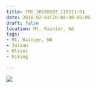 ```yaml
---
title: IMG_20180203_110111-01
date: 2018-02-03T20:04:00-08:00
draft: false
location: Mt. Rainier, WA
tags:
- Mt. Rainier, WA
- Julian
- Olives
- hiking

---
```

![](https://d17enza3bfujl8.cloudfront.net/IMG_20180203_110111-01.jpg)
